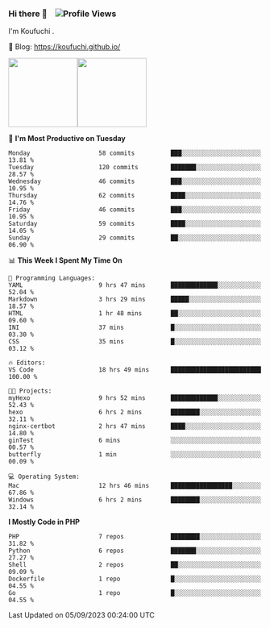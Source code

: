 ### Hi there 👋 &nbsp;&nbsp; ![Profile Views](http://img.shields.io/badge/Profile%20Views-122-blue)

I'm Koufuchi . 

📔 Blog: <https://koufuchi.github.io/>

<img align="" height="137px" src="https://github-readme-stats-seven-nu-30.vercel.app/api?username=Koufuchi&hide=issues,contribs&show_icons=true&line_height=21&theme=radical&locale=en" /><img align="" height="137px" src="https://github-readme-stats-seven-nu-30.vercel.app/api/top-langs/?username=Koufuchi&layout=compact&hide=blade,html,css,pug,scss&theme=radical&locale=en" />

<!--START_SECTION:waka-->
📅 **I'm Most Productive on Tuesday** 

```text
Monday                   58 commits          ███░░░░░░░░░░░░░░░░░░░░░░   13.81 % 
Tuesday                  120 commits         ███████░░░░░░░░░░░░░░░░░░   28.57 % 
Wednesday                46 commits          ███░░░░░░░░░░░░░░░░░░░░░░   10.95 % 
Thursday                 62 commits          ████░░░░░░░░░░░░░░░░░░░░░   14.76 % 
Friday                   46 commits          ███░░░░░░░░░░░░░░░░░░░░░░   10.95 % 
Saturday                 59 commits          ████░░░░░░░░░░░░░░░░░░░░░   14.05 % 
Sunday                   29 commits          ██░░░░░░░░░░░░░░░░░░░░░░░   06.90 % 
```


📊 **This Week I Spent My Time On** 

```text
💬 Programming Languages: 
YAML                     9 hrs 47 mins       █████████████░░░░░░░░░░░░   52.04 % 
Markdown                 3 hrs 29 mins       █████░░░░░░░░░░░░░░░░░░░░   18.57 % 
HTML                     1 hr 48 mins        ██░░░░░░░░░░░░░░░░░░░░░░░   09.60 % 
INI                      37 mins             █░░░░░░░░░░░░░░░░░░░░░░░░   03.30 % 
CSS                      35 mins             █░░░░░░░░░░░░░░░░░░░░░░░░   03.12 % 

🔥 Editors: 
VS Code                  18 hrs 49 mins      █████████████████████████   100.00 % 

🐱‍💻 Projects: 
myHexo                   9 hrs 52 mins       █████████████░░░░░░░░░░░░   52.43 % 
hexo                     6 hrs 2 mins        ████████░░░░░░░░░░░░░░░░░   32.11 % 
nginx-certbot            2 hrs 47 mins       ████░░░░░░░░░░░░░░░░░░░░░   14.80 % 
ginTest                  6 mins              ░░░░░░░░░░░░░░░░░░░░░░░░░   00.57 % 
butterfly                1 min               ░░░░░░░░░░░░░░░░░░░░░░░░░   00.09 % 

💻 Operating System: 
Mac                      12 hrs 46 mins      █████████████████░░░░░░░░   67.86 % 
Windows                  6 hrs 2 mins        ████████░░░░░░░░░░░░░░░░░   32.14 % 
```

**I Mostly Code in PHP** 

```text
PHP                      7 repos             ████████░░░░░░░░░░░░░░░░░   31.82 % 
Python                   6 repos             ███████░░░░░░░░░░░░░░░░░░   27.27 % 
Shell                    2 repos             ██░░░░░░░░░░░░░░░░░░░░░░░   09.09 % 
Dockerfile               1 repo              █░░░░░░░░░░░░░░░░░░░░░░░░   04.55 % 
Go                       1 repo              █░░░░░░░░░░░░░░░░░░░░░░░░   04.55 % 
```




 Last Updated on 05/09/2023 00:24:00 UTC
<!--END_SECTION:waka-->


